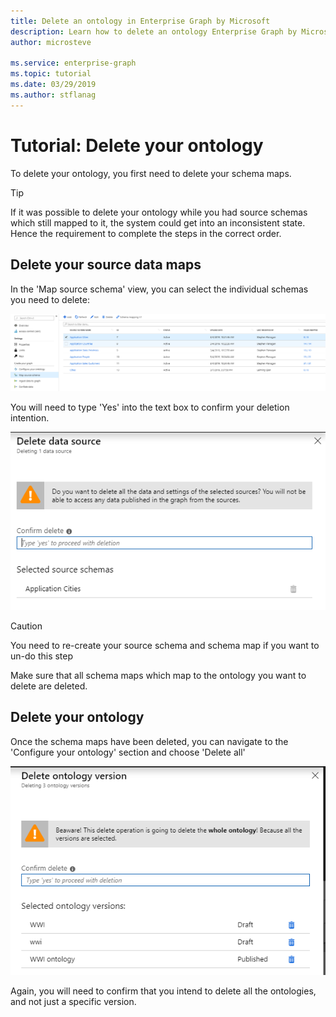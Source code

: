 ```yaml
---
title: Delete an ontology in Enterprise Graph by Microsoft
description: Learn how to delete an ontology Enterprise Graph by Microsoft
author: microsteve

ms.service: enterprise-graph
ms.topic: tutorial
ms.date: 03/29/2019
ms.author: stflanag
---
```


# Tutorial: Delete your ontology

To delete your ontology, you first need to delete your schema maps. 

> [!TIP]
> If it was possible to delete your ontology while you had source schemas which still mapped to it, the system could get into an inconsistent state. Hence the requirement to complete the steps in the correct order.

## Delete your source data maps

In the 'Map source schema' view, you can select the individual schemas you need to delete:

![Source schema view](media/deleting-ontology/source-schema-view.png)

You will need to type 'Yes' into the text box to confirm your deletion intention.

![Source schema view](media/deleting-ontology/delete-data-source.png)

> [!CAUTION]
> You need to re-create your source schema and schema map if you want to un-do this step

Make sure that all schema maps which map to the ontology you want to delete are deleted.

## Delete your ontology

Once the schema maps have been deleted, you can navigate to the 'Configure your ontology' section and choose 'Delete all'

![Source schema view](media/deleting-ontology/delete-ontology.png)

Again, you will need to confirm that you intend to delete all the ontologies, and not just a specific version.








